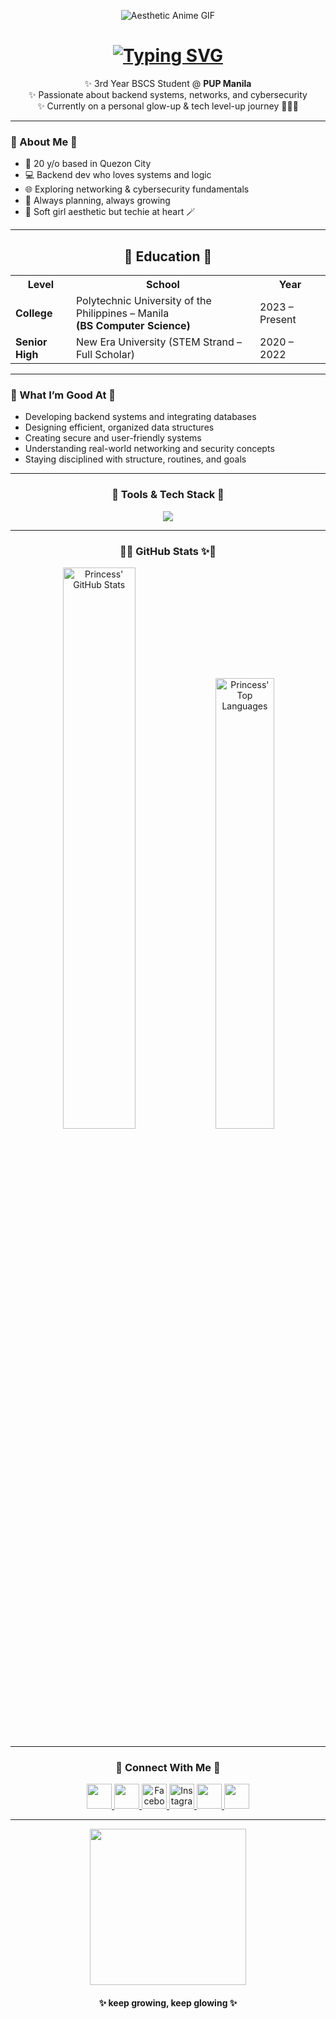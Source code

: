 <p align="center">
  <img src="https://media1.tenor.com/m/OqQuVijIWBEAAAAC/aesthetic-anime.gif" alt="Aesthetic Anime GIF" />
</p>

<h1 align="center">
  <a href="https://git.io/typing-svg">
    <img src="https://readme-typing-svg.demolab.com?font=Cherry+Bomb+One&size=36&duration=3000&pause=1500&color=ffb6c1&center=true&vCenter=true&width=600&height=70&lines=Hi%2C+I'm+Princess!+%F0%9F%8E%80%F0%9F%91%B8%F0%9F%8F%BB;CS+Student+from+PUP+Manila;Networking-+Backend-+Cybersecurity;Here+to+glow+up+and+level+up+%F0%9F%8C%B7" alt="Typing SVG" />
  </a>
</h1>

<p align="center">
  ✨ 3rd Year BSCS Student @ <strong>PUP Manila</strong> <br>
  ✨ Passionate about backend systems, networks, and cybersecurity <br>
  ✨ Currently on a personal glow-up & tech level-up journey 💪🏻💖 <br>
</p>

---

### 🌸 About Me 🌸  
- 🎀 20 y/o based in Quezon City  
- 💻 Backend dev who loves systems and logic  
- 🌐 Exploring networking & cybersecurity fundamentals  
- 🧠 Always planning, always growing  
- 🌸 Soft girl aesthetic but techie at heart 🪄

---

<h2 align="center">📖 Education 📖</h2>

<div align="center">

<table>
  <tr>
    <th>Level</th>
    <th>School</th>
    <th>Year</th>
  </tr>
  <tr>
    <td><strong>College</strong></td>
    <td>Polytechnic University of the Philippines – Manila<br><strong>(BS Computer Science)</strong></td>
    <td>2023 – Present</td>
  </tr>
  <tr>
    <td><strong>Senior High</strong></td>
    <td>New Era University (STEM Strand – Full Scholar)</td>
    <td>2020 – 2022</td>
  </tr>
</table>

</div>

---

### 💖 What I’m Good At 💖
- Developing backend systems and integrating databases  
- Designing efficient, organized data structures  
- Creating secure and user-friendly systems  
- Understanding real-world networking and security concepts  
- Staying disciplined with structure, routines, and goals  

---

<h3 align="center">🎀 Tools & Tech Stack 🎀</h3>

<div align="center">
  <img src="https://skillicons.dev/icons?i=python,flask,postgresql,html,css,js,vscode,github,git" />
</div>

---

<h3 align="center">🌷✨ GitHub Stats ✨🌷</h3>

<div align="center">
  <img src="https://github-readme-stats.vercel.app/api?username=iintet&show_icons=true&theme=radical&title_color=ffb6c1&icon_color=ffc0cb&text_color=ffffff&bg_color=0d1117&border_radius=20" width="48%" alt="Princess' GitHub Stats"/>

  <img src="https://github-readme-stats.vercel.app/api/top-langs/?username=iintet&layout=compact&theme=radical&title_color=ffb6c1&text_color=ffffff&bg_color=0d1117&border_radius=20" width="43%" alt="Princess' Top Languages"/>
</div>


---

<h3 align="center">🌸 Connect With Me 🌸</h3>

<p align="center">

<a href="https://www.linkedin.com/in/intetcutiepie" target="_blank">
  <img src="https://img.icons8.com/color/48/000000/linkedin.png" width="40"/>
</a>

<a href="mailto:princesspadauan@gmail.com" target="_blank">
  <img src="https://img.icons8.com/color/48/000000/gmail-new.png" width="40"/>
</a>

<a href="https://www.facebook.com/intetcutiepieee" target="_blank">
   <img src="https://img.icons8.com/fluency/48/000000/facebook-new.png" width="40" alt="Facebook"/>
</a>

<a href="https://www.instagram.com/intetcutiepie" target="_blank">
  <img src="https://img.icons8.com/fluency/48/000000/instagram-new.png" width="40" alt="Instagram"/>
</a>
  
<a href="https://www.tiktok.com/@intetcutiepie" target="_blank">
  <img src="https://img.icons8.com/fluency/48/000000/tiktok.png" width="40"/>
</a>

<a href="https://github.com/iintet" target="_blank">
  <img src="https://img.icons8.com/material-outlined/48/000000/github.png" width="40"/>
</a>

</p>

---

<p align="center">
  <img src="https://i.pinimg.com/originals/fb/3e/b3/fb3eb30082a36c9307b738a22c5b1553.gif" width="250" />
</p>

<h4 align="center">✨ keep growing, keep glowing ✨</h4>
